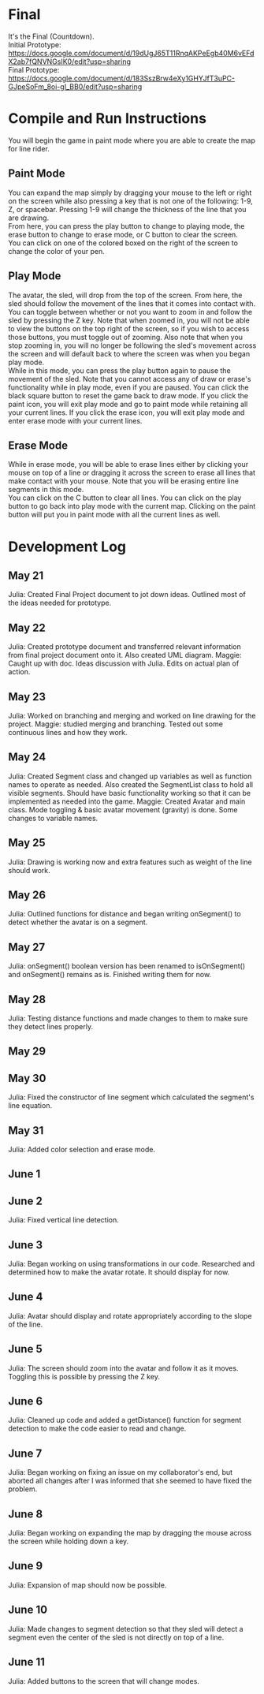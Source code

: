 # Final
It's the Final (Countdown).  
Initial Prototype: https://docs.google.com/document/d/19dUgJ65T11RnqAKPeEgb40M6vEFdX2ab7fQNVNGsIK0/edit?usp=sharing  
Final Prototype: https://docs.google.com/document/d/183SszBrw4eXy1GHYJfT3uPC-GJpeSoFm_8oi-gI_BB0/edit?usp=sharing

# Compile and Run Instructions
You will begin the game in paint mode where you are able to create the map for line rider. 

## Paint Mode
You can expand the map simply by dragging your mouse to the left or right on the screen while also pressing a key that is not one of the following: 1-9, Z, or spacebar. Pressing 1-9 will change the thickness of the line that you are drawing.  
From here, you can press the play button to change to playing mode, the erase button to change to erase mode, or C button to clear the screen.  
You can click on one of the colored boxed on the right of the screen to change the color of your pen.

## Play Mode
The avatar, the sled, will drop from the top of the screen. From here, the sled should follow the movement of the lines that it comes into contact with. You can toggle between whether or not you want to zoom in and follow the sled by pressing the Z key. Note that when zoomed in, you will not be able to view the buttons on the top right of the screen, so if you wish to access those buttons, you must toggle out of zooming. Also note that when you stop zooming in, you will no longer be following the sled's movement across the screen and will default back to where the screen was when you began play mode.  
While in this mode, you can press the play button again to pause the movement of the sled. Note that you cannot access any of draw or erase's functionality while in play mode, even if you are paused. You can click the black square button to reset the game back to draw mode. If you click the paint icon, you will exit play mode and go to paint mode while retaining all your current lines. If you click the erase icon, you will exit play mode and enter erase mode with your current lines.

## Erase Mode
While in erase mode, you will be able to erase lines either by clicking your mouse on top of a line or dragging it across the screen to erase all lines that make contact with your mouse. Note that you will be erasing entire line segments in this mode.  
You can click on the C button to clear all lines. You can click on the play button to go back into play mode with the current map. Clicking on the paint button will put you in paint mode with all the current lines as well. 

# Development Log

## May 21
Julia: Created Final Project document to jot down ideas. Outlined most of the ideas needed for prototype.

## May 22
Julia: Created prototype document and transferred relevant information from final project document onto it. Also created UML diagram.
Maggie: Caught up with doc. Ideas discussion with Julia. Edits on actual plan of action.

## May 23
Julia: Worked on branching and merging and worked on line drawing for the project.
Maggie: studied merging and branching. Tested out some continuous lines and how they work.

## May 24
Julia: Created Segment class and changed up variables as well as function names to operate as needed. Also created the SegmentList class to hold all visible segments. Should have basic functionality working so that it can be implemented as needed into the game.
Maggie: Created Avatar and main class. Mode toggling & basic avatar movement (gravity) is done. Some changes to variable names.

## May 25
Julia: Drawing is working now and extra features such as weight of the line should work.

## May 26
Julia: Outlined functions for distance and began writing onSegment() to detect whether the avatar is on a segment.

## May 27
Julia: onSegment() boolean version has been renamed to isOnSegment() and onSegment() remains as is. Finished writing them for now.

## May 28
Julia: Testing distance functions and made changes to them to make sure they detect lines properly.

## May 29

## May 30
Julia: Fixed the constructor of line segment which calculated the segment's line equation.

## May 31
Julia: Added color selection and erase mode.

## June 1

## June 2
Julia: Fixed vertical line detection.

## June 3
Julia: Began working on using transformations in our code. Researched and determined how to make the avatar rotate. It should display for now.

## June 4
Julia: Avatar should display and rotate appropriately according to the slope of the line.

## June 5
Julia: The screen should zoom into the avatar and follow it as it moves. Toggling this is possible by pressing the Z key.

## June 6
Julia: Cleaned up code and added a getDistance() function for segment detection to make the code easier to read and change.

## June 7
Julia: Began working on fixing an issue on my collaborator's end, but aborted all changes after I was informed that she seemed to have fixed the problem.

## June 8
Julia: Began working on expanding the map by dragging the mouse across the screen while holding down a key.

## June 9
Julia: Expansion of map should now be possible.

## June 10
Julia: Made changes to segment detection so that they sled will detect a segment even the center of the sled is not directly on top of a line.

## June 11
Julia: Added buttons to the screen that will change modes.
